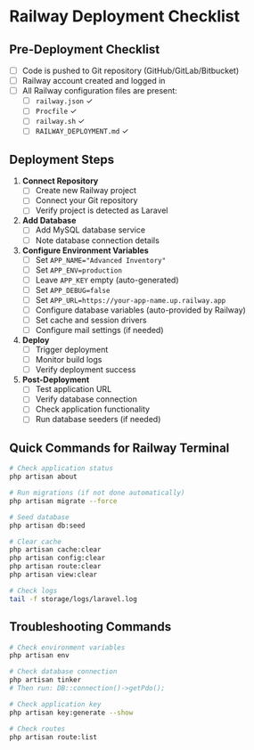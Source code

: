 # Railway Deployment Checklist

## Pre-Deployment Checklist

- [ ] Code is pushed to Git repository (GitHub/GitLab/Bitbucket)
- [ ] Railway account created and logged in
- [ ] All Railway configuration files are present:
  - [ ] `railway.json` ✓
  - [ ] `Procfile` ✓
  - [ ] `railway.sh` ✓
  - [ ] `RAILWAY_DEPLOYMENT.md` ✓

## Deployment Steps

1. **Connect Repository**
   - [ ] Create new Railway project
   - [ ] Connect your Git repository
   - [ ] Verify project is detected as Laravel

2. **Add Database**
   - [ ] Add MySQL database service
   - [ ] Note database connection details

3. **Configure Environment Variables**
   - [ ] Set `APP_NAME="Advanced Inventory"`
   - [ ] Set `APP_ENV=production`
   - [ ] Leave `APP_KEY` empty (auto-generated)
   - [ ] Set `APP_DEBUG=false`
   - [ ] Set `APP_URL=https://your-app-name.up.railway.app`
   - [ ] Configure database variables (auto-provided by Railway)
   - [ ] Set cache and session drivers
   - [ ] Configure mail settings (if needed)

4. **Deploy**
   - [ ] Trigger deployment
   - [ ] Monitor build logs
   - [ ] Verify deployment success

5. **Post-Deployment**
   - [ ] Test application URL
   - [ ] Verify database connection
   - [ ] Check application functionality
   - [ ] Run database seeders (if needed)

## Quick Commands for Railway Terminal

```bash
# Check application status
php artisan about

# Run migrations (if not done automatically)
php artisan migrate --force

# Seed database
php artisan db:seed

# Clear cache
php artisan cache:clear
php artisan config:clear
php artisan route:clear
php artisan view:clear

# Check logs
tail -f storage/logs/laravel.log
```

## Troubleshooting Commands

```bash
# Check environment variables
php artisan env

# Check database connection
php artisan tinker
# Then run: DB::connection()->getPdo();

# Check application key
php artisan key:generate --show

# Check routes
php artisan route:list
```
